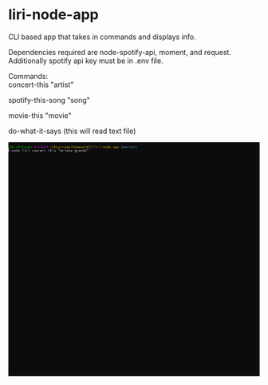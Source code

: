 # liri-node-app

CLI based app that takes in commands and displays info.

Dependencies required are node-spotify-api, moment, and request.  
Additionally spotify api key must be in .env file.

Commands:  
concert-this "artist"

spotify-this-song "song"

movie-this "movie"

do-what-it-says (this will read text file)

![](liri.gif)
